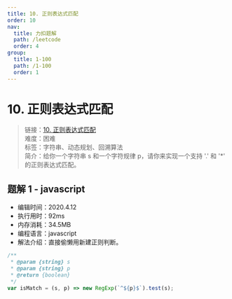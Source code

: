 ```yaml
---
title: 10. 正则表达式匹配
order: 10
nav:
  title: 力扣题解
  path: /leetcode
  order: 4
group:
  title: 1-100
  path: /1-100
  order: 1
---
```


# 10. 正则表达式匹配

> 链接：[10. 正则表达式匹配](https://leetcode-cn.com/problems/regular-expression-matching/)  
> 难度：困难  
> 标签：字符串、动态规划、回溯算法  
> 简介：给你一个字符串 s 和一个字符规律 p，请你来实现一个支持 '.' 和 '\*' 的正则表达式匹配。

## 题解 1 - javascript

- 编辑时间：2020.4.12
- 执行用时：92ms
- 内存消耗：34.5MB
- 编程语言：javascript
- 解法介绍：直接偷懒用新建正则判断。

```javascript
/**
 * @param {string} s
 * @param {string} p
 * @return {boolean}
 */
var isMatch = (s, p) => new RegExp(`^${p}$`).test(s);
```
